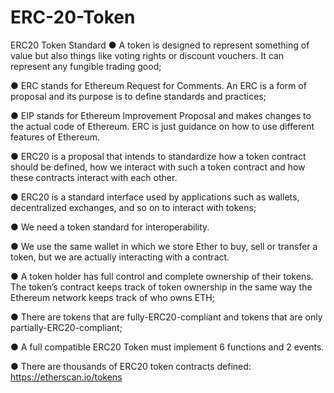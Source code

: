 # ERC-20-Token

ERC20 Token Standard
● A token is designed to represent something of value but also things like voting rights or
discount vouchers. It can represent any fungible trading good;

● ERC stands for Ethereum Request for Comments. An ERC is a form of proposal and its
purpose is to define standards and practices;

● EIP stands for Ethereum Improvement Proposal and makes changes to the actual code
of Ethereum. ERC is just guidance on how to use different features of Ethereum.

● ERC20 is a proposal that intends to standardize how a token contract should be
defined, how we interact with such a token contract and how these contracts interact
with each other.

● ERC20 is a standard interface used by applications such as wallets, decentralized
exchanges, and so on to interact with tokens;

● We need a token standard for interoperability.

● We use the same wallet in which we store Ether to buy, sell or transfer a token, but we
are actually interacting with a contract.

● A token holder has full control and complete ownership of their tokens. The token’s
contract keeps track of token ownership in the same way the Ethereum network keeps
track of who owns ETH;

● There are tokens that are fully-ERC20-compliant and tokens that are only
partially-ERC20-compliant;

● A full compatible ERC20 Token must implement 6 functions and 2 events.

● There are thousands of ERC20 token contracts defined: https://etherscan.io/tokens


